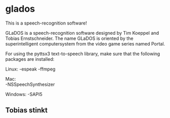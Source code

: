 # glados
This is a speech-recognition software!

GLaDOS is a speech-recognition software designed by Tim Koeppel and Tobias Ernstschneider. The name GLaDOS is oriented by the superintelligent computersystem from the video game series named Portal.

For using the pyttsx3 text-to-speech library, make sure that the following packages are installed:

Linux:
        -espeak
        -ffmpeg

Mac:    
        -NSSpeechSynthesizer

Windows:
        -SAPI5

## Tobias stinkt